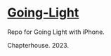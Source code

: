 # [Going-Light](https://cisc0-gif.github.io/Going-Light)

Repo for Going Light with iPhone.

Chapterhouse. 2023.
